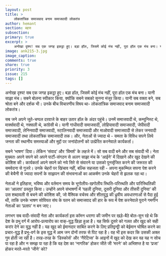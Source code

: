 ```yaml
---
layout: post
title: >
    लोकतांत्रिक समाजवाद बनाम समाजवादी लोकतंत्र
author: hemant
section: बहस
subsection:
primary: true
excerpt: >
    अनोखा दृश्य! सब एक जगह इकट्ठा हुए। बड़ा हॉल, जिसमें कोई मंच नहीं, पूरा हॉल एक मंच बना। यानी साझा मंच। सबने बोलना स्वीकार किया, क्योंकि सबने सबको सुनना मंजूर किया। यानी सब वक्ता बने, सब श्रोता बने और दर्शक भी। उनके बीच विचारणीय विषय था- लोकतांत्रिक समाजवाद बनाम समाजवादी लोकतंत्र।
image: ank215-3.jpg
image_caption: 
comments: true
share: true
priority: 3
issue: 215
tags: []
---
```


अनोखा दृश्य! सब एक जगह इकट्ठा हुए। बड़ा हॉल, जिसमें कोई मंच नहीं, पूरा हॉल एक मंच बना। यानी साझा मंच। सबने बोलना स्वीकार किया, क्योंकि सबने सबको सुनना मंजूर किया। यानी सब वक्ता बने, सब श्रोता बने और दर्शक भी। उनके बीच विचारणीय विषय था- लोकतांत्रिक समाजवाद बनाम समाजवादी लोकतंत्र।

सब जने अपने जूते-चप्पल दरवाजे के बाहर उतार हॉल के अंदर पहुंचे। उनमें समाजवादी थे, कम्युनिस्ट थे, मार्क्सवादी थे, नक्सली थे, कांग्रेसी थे। यानी गांधीवादी समाजवादी, लोहियावादी समाजवादी, जेपीवादी समाजवादी, लेनिनवादी समाजवादी, स्टालिनवादी समाजवादी और माओवादी समाजवादी से लेकर जनवादी समाजवादी तथा लोकतांत्रिक समाजवादी तक। और, नेताओं से ज्यादा थे - समता के विविध सपने लिये जनता की स्थानीय समस्याओं और मुद्दों पर जनांदोलनों को उत्प्रेरित करनेवाले कार्यकर्ता।

सबने ‘भाषण’ दिया। लेकिन ‘संवाद’ और ‘विमर्श’ के लहजे में। सो सब वादी बने और सब संवादी भी। नेता मुख्यतः अपने सपने को अपने पार्टी-संगठन से अलग साझा मंच के ‘आईने’ में दिखाने और खुद देखने की कोशिश की। कार्यकर्ता अपने सपने को नये सिरे से संवारने या उसको पुनर्सृजित करने की जरूरत की समवेदना से गुजरे। उनके चेहरों पर खिंचाव नहीं, बल्कि सहजता रही - अपना मुकम्मिल सपना पेश करने की बेचैनी से ज्यादा सपनों के साझपन की संभावनाओं का आकर्षण उनके चेहरों से झलक रहा था।

नेताओं ने इतिहास, भविष्य और वर्तमान समय के भूगोलीय-खगोलीय स्थिति-परिस्थति और पारिस्थितिकी का ‘आलाप’ प्रस्तुत किया। उन्होंने अपने संभाषणों में ‘पहली दुनिया, दूसरी दुनिया और तीसरी दुनिया’ की उस शब्दावली से बचने की कोशिश की, जो वैश्विक वर्चस्व और शीतयुद्ध की ध्रुवीय अवधारणाओं से पैदा हुई थी, ताकि उनके भाषण सोवियत संघ के पतन को समाजवाद की हार के रूप में पेश करनेवाले पुराने गमगीन नेताओं का ‘प्रलाप’ न बन जाए।

लगभग सब वादी-संवादी नेता और कार्यकर्ता इस कॉमन धराणा की जमीन पर खड़े-बैठे बोल-सुन रहे थे कि देश के प्रभु वर्ग में आरोप-प्रत्यारोप का वाक्-युद्ध छिड़ा हुआ है। यह सिर्फ दूसरे को गलत और खुद को सही करांर देने का युद्ध नहीं है। यह खुद को ईमानदार साबित करने के लिए प्रतिद्वन्द्वी को बेईमान घोषित करने का प्रचार-युद्ध है  प्रभु-वर्ग के इस युद्ध में आम जन दोनों तरफ से पिट रहा है। वह भी इस कदर कि उसकी अक्ल गुम होती जा रही है। तरह-तरह के ‘डिस्कोर्स’ और ‘नैरेटिव्स’ के आइनों में खुद को देख कर वह यह न सोच पा रहा है और न समझ पा रहा है कि वह देश का ‘नागरिक’ होकर जीते जी ‘मरने’ को अभिशप्त है या ‘प्रजा’ होकर मरते-मरते ‘जीने’ को?